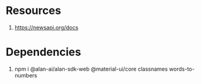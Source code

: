 # Resources

1. https://newsapi.org/docs

# Dependencies

1. npm i @alan-ai/alan-sdk-web @material-ui/core classnames words-to-numbers
